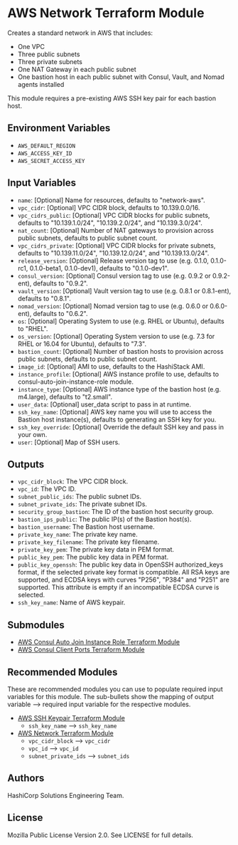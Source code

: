 # AWS Network Terraform Module

Creates a standard network in AWS that includes:

- One VPC
- Three public subnets
- Three private subnets
- One NAT Gateway in each public subnet
- One bastion host in each public subnet with Consul, Vault, and Nomad agents installed

This module requires a pre-existing AWS SSH key pair for each bastion host.

## Environment Variables

- `AWS_DEFAULT_REGION`
- `AWS_ACCESS_KEY_ID`
- `AWS_SECRET_ACCESS_KEY`

## Input Variables

- `name`: [Optional] Name for resources, defaults to "network-aws".
- `vpc_cidr`: [Optional] VPC CIDR block, defaults to 10.139.0.0/16.
- `vpc_cidrs_public`: [Optional] VPC CIDR blocks for public subnets, defaults to "10.139.1.0/24", "10.139.2.0/24", and "10.139.3.0/24".
- `nat_count`: [Optional] Number of NAT gateways to provision across public subnets, defaults to public subnet count.
- `vpc_cidrs_private`: [Optional] VPC CIDR blocks for private subnets, defaults to "10.139.11.0/24", "10.139.12.0/24", and "10.139.13.0/24".
- `release_version`: [Optional] Release version tag to use (e.g. 0.1.0, 0.1.0-rc1, 0.1.0-beta1, 0.1.0-dev1), defaults to "0.1.0-dev1".
- `consul_version`: [Optional] Consul version tag to use (e.g. 0.9.2 or 0.9.2-ent), defaults to "0.9.2".
- `vault_version`: [Optional] Vault version tag to use (e.g. 0.8.1 or 0.8.1-ent), defaults to "0.8.1".
- `nomad_version`: [Optional] Nomad version tag to use (e.g. 0.6.0 or 0.6.0-ent), defaults to "0.6.2".
- `os`: [Optional] Operating System to use (e.g. RHEL or Ubuntu), defaults to "RHEL".
- `os_version`: [Optional] Operating System version to use (e.g. 7.3 for RHEL or 16.04 for Ubuntu), defaults to "7.3".
- `bastion_count`: [Optional] Number of bastion hosts to provision across public subnets, defaults to public subnet count.
- `image_id`: [Optional] AMI to use, defaults to the HashiStack AMI.
- `instance_profile`: [Optional] AWS instance profile to use, defaults to consul-auto-join-instance-role module.
- `instance_type`: [Optional] AWS instance type of the bastion host (e.g. m4.large), defaults to "t2.small".
- `user_data`: [Optional] user_data script to pass in at runtime.
- `ssh_key_name`: [Optional] AWS key name you will use to access the Bastion host instance(s), defaults to generating an SSH key for you.
- `ssh_key_override`: [Optional] Override the default SSH key and pass in your own.
- `user`: [Optional] Map of SSH users.

## Outputs

- `vpc_cidr_block`: The VPC CIDR block.
- `vpc_id`: The VPC ID.
- `subnet_public_ids`: The public subnet IDs.
- `subnet_private_ids`: The private subnet IDs.
- `security_group_bastion`: The ID of the bastion host security group.
- `bastion_ips_public`: The public IP(s) of the Bastion host(s).
- `bastion_username`: The Bastion host username.
- `private_key_name`: The private key name.
- `private_key_filename`: The private key filename.
- `private_key_pem`: The private key data in PEM format.
- `public_key_pem`: The public key data in PEM format.
- `public_key_openssh`: The public key data in OpenSSH authorized_keys format, if the selected private key format is compatible. All RSA keys are supported, and ECDSA keys with curves "P256", "P384" and "P251" are supported. This attribute is empty if an incompatible ECDSA curve is selected.
- `ssh_key_name`: Name of AWS keypair.

## Submodules

- [AWS Consul Auto Join Instance Role Terraform Module](https://github.com/hashicorp-modules/consul-auto-join-instance-role)
- [AWS Consul Client Ports Terraform Module](https://github.com/hashicorp-modules/consul-client-ports-aws)

## Recommended Modules

These are recommended modules you can use to populate required input variables for this module. The sub-bullets show the mapping of output variable --> required input variable for the respective modules.

- [AWS SSH Keypair Terraform Module](https://github.com/hashicorp-modules/ssh-keypair-aws)
  - `ssh_key_name` --> `ssh_key_name`
- [AWS Network Terraform Module](https://github.com/hashicorp-modules/network-aws/)
  - `vpc_cidr_block` --> `vpc_cidr`
  - `vpc_id` --> `vpc_id`
  - `subnet_private_ids` --> `subnet_ids`

## Authors

HashiCorp Solutions Engineering Team.

## License

Mozilla Public License Version 2.0. See LICENSE for full details.
